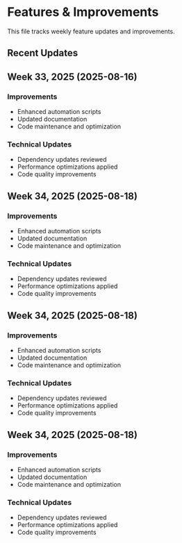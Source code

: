 # Features & Improvements

This file tracks weekly feature updates and improvements.

## Recent Updates


## Week 33, 2025 (2025-08-16)

### Improvements
- Enhanced automation scripts
- Updated documentation
- Code maintenance and optimization

### Technical Updates
- Dependency updates reviewed
- Performance optimizations applied
- Code quality improvements

## Week 34, 2025 (2025-08-18)

### Improvements
- Enhanced automation scripts
- Updated documentation
- Code maintenance and optimization

### Technical Updates
- Dependency updates reviewed
- Performance optimizations applied
- Code quality improvements

## Week 34, 2025 (2025-08-18)

### Improvements
- Enhanced automation scripts
- Updated documentation
- Code maintenance and optimization

### Technical Updates
- Dependency updates reviewed
- Performance optimizations applied
- Code quality improvements

## Week 34, 2025 (2025-08-18)

### Improvements
- Enhanced automation scripts
- Updated documentation
- Code maintenance and optimization

### Technical Updates
- Dependency updates reviewed
- Performance optimizations applied
- Code quality improvements
